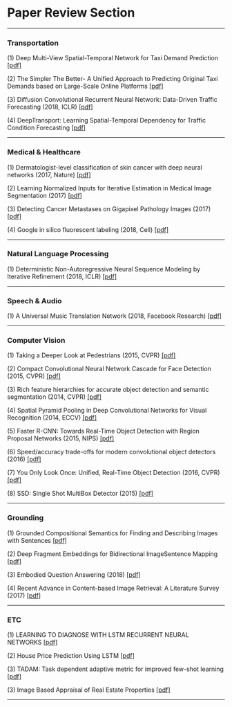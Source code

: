 
# Paper Review Section

---------------------

### Transportation 

(1) Deep Multi-View Spatial-Temporal Network for Taxi Demand Prediction [[pdf]](https://arxiv.org/abs/1802.08714)

(2) The Simpler The Better- A Unified Approach to Predicting Original Taxi Demands based on Large-Scale Online Platforms [[pdf]](https://www.semanticscholar.org/paper/The-Simpler-The-Better%3A-A-Unified-Approach-to-Taxi-Tong-Chen/6e578d6e9531dbf0d948081fe109df9b254ad4c4)

(3) Diffusion Convolutional Recurrent Neural Network: Data-Driven Traffic Forecasting (2018, ICLR) [[pdf]](https://arxiv.org/abs/1707.01926.pdf)

(4) DeepTransport: Learning Spatial-Temporal Dependency for Traffic Condition Forecasting [[pdf]](https://arxiv.org/abs/1709.09585.pdf)



---------------------



### Medical & Healthcare

(1) Dermatologist-level classification of skin cancer with deep neural networks (2017, Nature) [[pdf]](https://www.nature.com/articles/nature21056)

(2) Learning Normalized Inputs for Iterative Estimation in Medical Image Segmentation (2017) [[pdf]](https://arxiv.org/abs/1702.05174.pdf)

(3) Detecting Cancer Metastases on Gigapixel Pathology Images (2017) [[pdf]](https://arxiv.org/pdf/1703.02442.pdf)

(4) Google in silico fluorescent labeling (2018, Cell) [[pdf]](https://www.cell.com/cell/fulltext/S0092-8674(18)30364-7)

---------------------



### Natural Language Processing 

(1) Deterministic Non-Autoregressive Neural Sequence Modeling by Iterative Refinement (2018, ICLR) [[pdf]](https://arxiv.org/pdf/1802.06901.pdf)


---------------------

### Speech & Audio 

(1) A Universal Music Translation Network (2018, Facebook Research) [[pdf]](https://arxiv.org/pdf/1805.07848.pdf)


---------------------


### Computer Vision 

(1) Taking a Deeper Look at Pedestrians (2015, CVPR) [[pdf]](https://arxiv.org/pdf/1501.05790.pdf)

(2) Compact Convolutional Neural Network Cascade for Face Detection (2015, CVPR) [[pdf]](https://arxiv.org/pdf/1508.01292.pdf)

(3) Rich feature hierarchies for accurate object detection and semantic segmentation (2014, CVPR) [[pdf]](https://pdfs.semanticscholar.org/9da7/d8b23c4d4db57a0f35567fdafae7c86dc039.pdf)

(4) Spatial Pyramid Pooling in Deep Convolutional Networks for Visual Recognition (2014, ECCV) [[pdf]](https://arxiv.org/pdf/1406.4729.pdf)

(5) Faster R-CNN: Towards Real-Time Object Detection with Region Proposal Networks (2015, NIPS) [[pdf]](https://arxiv.org/pdf/1506.01497.pdf)

(6) Speed/accuracy trade-offs for modern convolutional object detectors (2016) [[pdf]](https://arxiv.org/abs/1611.10012.pdf)

(7) You Only Look Once: Unified, Real-Time Object Detection (2016, CVPR) [[pdf]](https://arxiv.org/abs/1506.02640)

(8) SSD: Single Shot MultiBox Detector (2015) [[pdf]](https://arxiv.org/pdf/1512.02325.pdf)

---------------------


### Grounding 

(1) Grounded Compositional Semantics for Finding and Describing Images with Sentences [[pdf]](http://www.aclweb.org/anthology/Q14-1017)

(2) Deep Fragment Embeddings for Bidirectional ImageSentence Mapping [[pdf]](https://arxiv.org/abs/1406.5679.pdf)

(3) Embodied Question Answering (2018) [[pdf]](https://arxiv.org/abs/1711.11543.pdf)

(4) Recent Advance in Content-based Image Retrieval: A Literature Survey (2017) [[pdf]](https://arxiv.org/pdf/1706.06064.pdf)




---------------------


### ETC 

(1) LEARNING TO DIAGNOSE WITH LSTM RECURRENT NEURAL NETWORKS [[pdf]](https://pdfs.semanticscholar.org/bba9/b93ab8d9b98cd54001a5ba9673e513a35219.pdf)

(2) House Price Prediction Using LSTM [[pdf]](https://arxiv.org/pdf/1709.08432.pdf)

(3) TADAM: Task dependent adaptive metric for improved few-shot learning [[pdf]](https://arxiv.org/pdf/1805.10123.pdf)

(3) Image Based Appraisal of Real Estate Properties [[pdf]](https://arxiv.org/pdf/1611.09180.pdf)


---------------------



